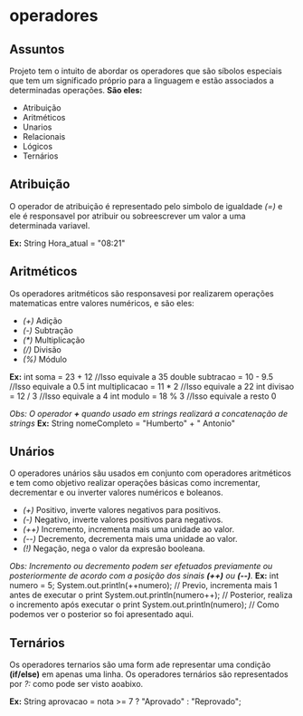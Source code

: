 # operadores

## Assuntos

Projeto tem o intuito de abordar os operadores que são síbolos especiais que tem um significado próprio para a linguagem e estão associados a determinadas operações.
__São eles:__

* Atribuição
* Aritméticos
* Unarios
* Relacionais
* Lógicos
* Ternários

## Atribuição

O operador de atribuição é representado pelo simbolo de igualdade _(=)_ e ele é responsavel por atribuir ou sobreescrever um valor a uma determinada variavel.

__Ex:__ String Hora_atual = "08:21"

## Aritméticos

Os operadores aritméticos são responsavesi por realizarem operações matematicas entre valores numéricos, e são eles:

* _(+)_ Adição
* _(-)_ Subtração
* _(*)_ Multiplicação
* _(/)_ Divisão
* _(%)_ Módulo

__Ex:__
    int soma = 23 + 12  //Isso equivale a 35
    double subtracao = 10 - 9.5 //Isso equivale a 0.5
    int multiplicacao = 11 * 2 //Isso equivale a 22
    int divisao = 12 / 3 //Isso equivale a 4
    int modulo = 18 % 3 //Isso equivale a resto 0

_Obs: O operador __+__ quando usado em strings realizará a concatenação de strings_
__Ex:__ String nomeCompleto = "Humberto" + " Antonio"

## Unários

O operadores unários sãu usados em conjunto com operadores aritméticos e tem como objetivo realizar operações básicas como incrementar, decrementar e ou inverter valores numéricos e boleanos.

* _(+)_ Positivo, inverte valores negativos para positivos.
* _(-)_ Negativo, inverte valores positivos para negativos.
* _(++)_ Incremento, incrementa mais uma unidade ao valor.
* _(--)_ Decremento, decrementa mais uma unidade ao valor.
* _(!)_ Negação, nega o valor da expresão booleana.

_Obs: Incremento ou decremento podem ser efetuados previamente ou posteriormente de acordo com a posição dos sinais __(++)__ ou __(--)__._
__Ex:__
    int numero = 5;
    System.out.println(++numero); // Previo, incrementa mais 1 antes de executar o print
    System.out.println(numero++); // Posterior, realiza o incremento após executar o print
    System.out.println(numero); // Como podemos ver o posterior so foi apresentado aqui.

## Ternários

Os operadores ternarios são uma form ade representar uma condição __(if/else)__ em apenas uma linha.
Os operadores ternários são representados por _?:_ como pode ser visto aoabixo.

__Ex:__ String aprovacao = nota >= 7 ? "Aprovado" : "Reprovado";
